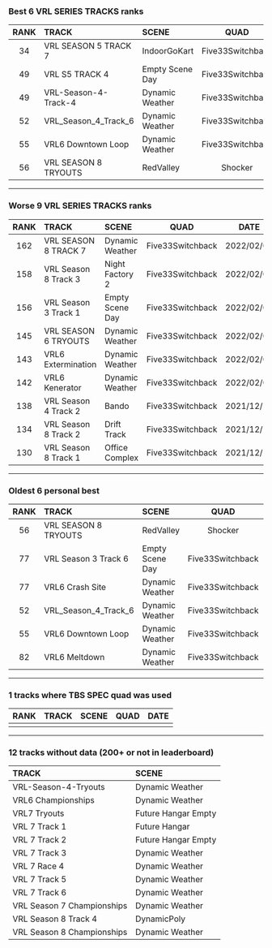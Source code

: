 ### Best 6 VRL SERIES TRACKS ranks
|RANK|TRACK|SCENE|QUAD|DATE|
|:---:|:---|:---|:---:|:---:|
|34|VRL SEASON 5 TRACK 7|IndoorGoKart|Five33Switchback|2022/02/09|
|49|VRL S5 TRACK 4|Empty Scene Day|Five33Switchback|2021/12/18|
|49|VRL-Season-4-Track-4|Dynamic Weather|Five33Switchback|2021/12/15|
|52|VRL_Season_4_Track_6|Dynamic Weather|Five33Switchback|2021/10/27|
|55|VRL6 Downtown Loop|Dynamic Weather|Five33Switchback|2021/12/15|
|56|VRL SEASON 8 TRYOUTS|RedValley|Shocker|2021/10/10|
---
### Worse 9 VRL SERIES TRACKS ranks
|RANK|TRACK|SCENE|QUAD|DATE|
|:---:|:---|:---|:---:|:---:|
|162|VRL SEASON 8 TRACK 7|Dynamic Weather|Five33Switchback|2022/02/05|
|158|VRL Season 8 Track 3|Night Factory 2|Five33Switchback|2022/02/08|
|156|VRL Season 3 Track 1|Empty Scene Day|Five33Switchback|2022/02/05|
|145|VRL SEASON 6 TRYOUTS|Dynamic Weather|Five33Switchback|2022/02/05|
|143|VRL6 Extermination|Dynamic Weather|Five33Switchback|2022/02/04|
|142|VRL6 Kenerator|Dynamic Weather|Five33Switchback|2022/02/03|
|138|VRL Season 4 Track 2|Bando|Five33Switchback|2021/12/17|
|134|VRL Season 8 Track 2|Drift Track|Five33Switchback|2021/12/16|
|130|VRL Season 8 Track 1|Office Complex|Five33Switchback|2021/12/17|
---
### Oldest 6 personal best
|RANK|TRACK|SCENE|QUAD|DATE|
|:---:|:---|:---|:---:|:---:|
|56|VRL SEASON 8 TRYOUTS|RedValley|Shocker|2021/10/10|
|77|VRL Season 3 Track 6|Empty Scene Day|Five33Switchback|2021/10/26|
|77|VRL6 Crash Site|Dynamic Weather|Five33Switchback|2021/10/27|
|52|VRL_Season_4_Track_6|Dynamic Weather|Five33Switchback|2021/10/27|
|55|VRL6 Downtown Loop|Dynamic Weather|Five33Switchback|2021/12/15|
|82|VRL6 Meltdown|Dynamic Weather|Five33Switchback|2021/12/15|
---
### 1 tracks where TBS SPEC quad was used
|RANK|TRACK|SCENE|QUAD|DATE|
|:---:|:---|:---|:---:|:---:|
||||||
---
### 12 tracks without data (200+ or not in leaderboard)
|TRACK|SCENE|
|:---|:---|
|VRL-Season-4-Tryouts|Dynamic Weather|
|VRL6 Championships|Dynamic Weather|
|VRL7 Tryouts|Future Hangar Empty|
|VRL 7 Track 1|Future Hangar|
|VRL 7 Track 2|Future Hangar Empty|
|VRL 7 Track 3|Dynamic Weather|
|VRL 7 Race 4|Dynamic Weather|
|VRL 7 Track 5|Dynamic Weather|
|VRL 7 Track 6|Dynamic Weather|
|VRL Season 7 Championships|Dynamic Weather|
|VRL Season 8 Track 4|DynamicPoly|
|VRL Season 8 Championships|Dynamic Weather|
